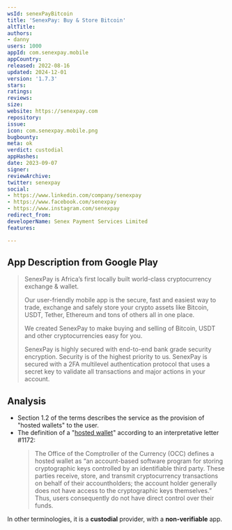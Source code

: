 ```yaml
---
wsId: senexPayBitcoin
title: 'SenexPay: Buy & Store Bitcoin'
altTitle: 
authors:
- danny
users: 1000
appId: com.senexpay.mobile
appCountry: 
released: 2022-08-16
updated: 2024-12-01
version: '1.7.3'
stars: 
ratings: 
reviews: 
size: 
website: https://senexpay.com
repository: 
issue: 
icon: com.senexpay.mobile.png
bugbounty: 
meta: ok
verdict: custodial
appHashes: 
date: 2023-09-07
signer: 
reviewArchive: 
twitter: senexpay
social:
- https://www.linkedin.com/company/senexpay
- https://www.facebook.com/senexpay
- https://www.instagram.com/senexpay
redirect_from: 
developerName: Senex Payment Services Limited
features: 

---
```


## App Description from Google Play

> SenexPay is Africa’s first locally built world-class cryptocurrency exchange & wallet.
>
> Our user-friendly mobile app is the secure, fast and easiest way to trade, exchange and safely store your crypto assets like Bitcoin, USDT, Tether, Ethereum and tons of others all in one place.
> 
> We created SenexPay to make buying and selling of Bitcoin, USDT and other cryptocurrencies easy for you. 
>
> SenexPay is highly secured with end-to-end bank grade security encryption. Security is of the highest priority to us. SenexPay is secured with a 2FA multilevel authentication protocol that uses a secret key to validate all transactions and major actions in your account.

## Analysis 

- Section 1.2 of the terms describes the service as the provision of "hosted wallets" to the user. 
- The definition of a "[hosted wallet](https://ciphertrace.com/glossary/wallet-hosted/#:~:text=In%20their%20Interpretive%20Letter%20%231172,receive%2C%20store%2C%20and%20transmit%20cryptocurrency)" according to an interpretative letter #1172: 
  > The Office of the Comptroller of the Currency (OCC) defines a hosted wallet as “an account-based software program for storing cryptographic keys controlled by an identifiable third party. These parties receive, store, and transmit cryptocurrency transactions on behalf of their accountholders; the account holder generally does not have access to the cryptographic keys themselves.” Thus, users consequently do not have direct control over their funds.

In other terminologies, it is a **custodial** provider, with a **non-verifiable** app.

 